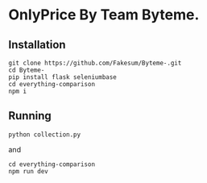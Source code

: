 # OnlyPrice By Team Byteme.

## Installation
```
git clone https://github.com/Fakesum/Byteme-.git
cd Byteme-
pip install flask seleniumbase
cd everything-comparison
npm i
```

## Running
```
python collection.py
```
and
```
cd everything-comparison
npm run dev
```